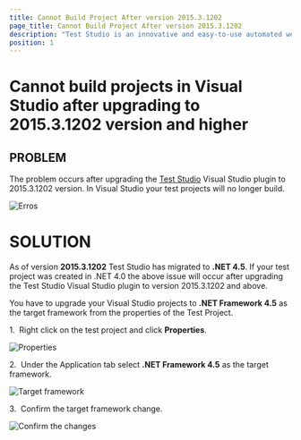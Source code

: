 ```yaml
---
title: Cannot Build Project After version 2015.3.1202 
page_title: Cannot Build Project After version 2015.3.1202 
description: "Test Studio is an innovative and easy-to-use automated web, WPF and load testing solution. Test Studio tests support essential technologies like ASP.NET AJAX, Silverlight, PHP and MVC. HTML5, Testing framework, functional testing, performance testing, load testing, exploratory testing, manual testing."
position: 1
---
```

# Cannot build projects in Visual Studio after upgrading to 2015.3.1202 version and higher

## PROBLEM

 The problem occurs after upgrading the <a href="http://www.telerik.com/teststudio" target="_blank">Test Studio</a> Visual Studio plugin to 2015.3.1202 version. In Visual Studio your test projects will no longer build. 

![Erros][1]

# SOLUTION

As of version **2015.3.1202** Test Studio has migrated to **.NET 4.5**. If your test project was created in .NET 4.0 the above issue will occur after upgrading the Test Studio Visual Studio plugin to version 2015.3.1202 and above.

You have to upgrade your Visual Studio projects to **.NET Framework 4.5** as the target framework from the properties of the Test Project.

1.&nbsp; Right click on the test project and click **Properties**.

![Properties][2]

2.&nbsp; Under the Application tab select **.NET Framework 4.5** as the target framework.

![Target framework][3]

3.&nbsp; Confirm the target framework change. 

![Confirm the changes][4]

[1]: /img/troubleshooting-guide/visual-studio-tg/cannot-build-project/fig1.png
[2]: /img/troubleshooting-guide/visual-studio-tg/cannot-build-project/fig2.png
[3]: /img/troubleshooting-guide/visual-studio-tg/cannot-build-project/fig3.png
[4]: /img/troubleshooting-guide/visual-studio-tg/cannot-build-project/fig4.png
